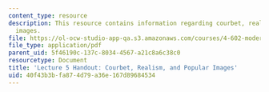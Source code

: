 ```yaml
---
content_type: resource
description: This resource contains information regarding courbet, realism, and popular
  images.
file: https://ol-ocw-studio-app-qa.s3.amazonaws.com/courses/4-602-modern-art-and-mass-culture-spring-2012/40f43b3bfa874d79a36e167d89684534_MIT4_602S12_lec05.pdf
file_type: application/pdf
parent_uid: 5f46190c-137c-8034-4567-a21c8a6c38c0
resourcetype: Document
title: 'Lecture 5 Handout: Courbet, Realism, and Popular Images'
uid: 40f43b3b-fa87-4d79-a36e-167d89684534
---
```

